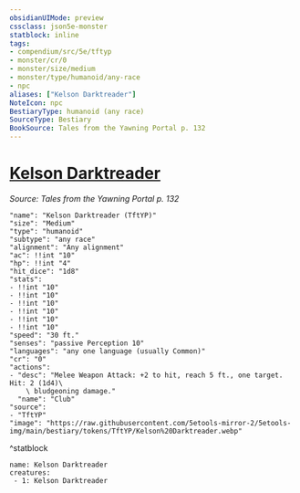 ```yaml
---
obsidianUIMode: preview
cssclass: json5e-monster
statblock: inline
tags:
- compendium/src/5e/tftyp
- monster/cr/0
- monster/size/medium
- monster/type/humanoid/any-race
- npc
aliases: ["Kelson Darktreader"]
NoteIcon: npc
BestiaryType: humanoid (any race)
SourceType: Bestiary
BookSource: Tales from the Yawning Portal p. 132
---
```

# [Kelson Darktreader](2-Mechanics/CLI/bestiary/npc/kelson-darktreader-tftyp.md)
*Source: Tales from the Yawning Portal p. 132*  

```statblock
"name": "Kelson Darktreader (TftYP)"
"size": "Medium"
"type": "humanoid"
"subtype": "any race"
"alignment": "Any alignment"
"ac": !!int "10"
"hp": !!int "4"
"hit_dice": "1d8"
"stats":
- !!int "10"
- !!int "10"
- !!int "10"
- !!int "10"
- !!int "10"
- !!int "10"
"speed": "30 ft."
"senses": "passive Perception 10"
"languages": "any one language (usually Common)"
"cr": "0"
"actions":
- "desc": "Melee Weapon Attack: +2 to hit, reach 5 ft., one target. Hit: 2 (1d4)\
    \ bludgeoning damage."
  "name": "Club"
"source":
- "TftYP"
"image": "https://raw.githubusercontent.com/5etools-mirror-2/5etools-img/main/bestiary/tokens/TftYP/Kelson%20Darktreader.webp"
```
^statblock

```encounter-table
name: Kelson Darktreader
creatures:
 - 1: Kelson Darktreader
```